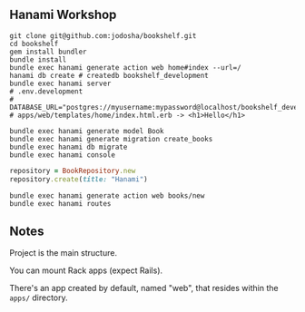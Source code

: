 ## Hanami Workshop

```shell
git clone git@github.com:jodosha/bookshelf.git
cd bookshelf
gem install bundler
bundle install
bundle exec hanami generate action web home#index --url=/
hanami db create # createdb bookshelf_development
bundle exec hanami server
# .env.development
# DATABASE_URL="postgres://myusername:mypassword@localhost/bookshelf_development"
# apps/web/templates/home/index.html.erb -> <h1>Hello</h1>

bundle exec hanami generate model Book
bundle exec hanami generate migration create_books
bundle exec hanami db migrate
bundle exec hanami console
```

```ruby
repository = BookRepository.new
repository.create(title: "Hanami")
```

```
bundle exec hanami generate action web books/new
bundle exec hanami routes
```

## Notes

Project is the main structure.

You can mount Rack apps (expect Rails).

There's an app created by default, named "web",  that resides within the `apps/` directory.
